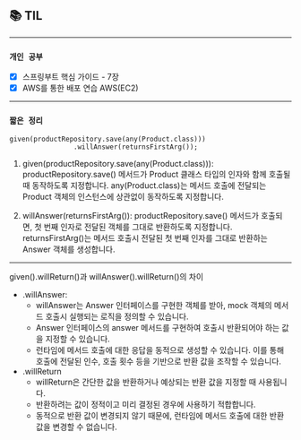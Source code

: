 
## 📚 TIL

---

### `개인 공부`
- [X] 스프링부트 핵심 가이드 - 7장
- [X] AWS를 통한 배포 연습 AWS(EC2)

---
### `짧은 정리`
```
given(productRepository.save(any(Product.class)))
                .willAnswer(returnsFirstArg());
```
1. given(productRepository.save(any(Product.class))): productRepository.save() 메서드가 Product 클래스 타입의 인자와 함께 호출될 때 동작하도록 지정합니다. any(Product.class)는 메서드 호출에 전달되는 Product 객체의 인스턴스에 상관없이 동작하도록 지정합니다.

2. willAnswer(returnsFirstArg()): productRepository.save() 메서드가 호출되면, 첫 번째 인자로 전달된 객체를 그대로 반환하도록 지정합니다. returnsFirstArg()는 메서드 호출시 전달된 첫 번째 인자를 그대로 반환하는 Answer 객체를 생성합니다.

---
given().willReturn()과 willAnswer().willReturn()의 차이
- .willAnswer:
    - willAnswer는 Answer 인터페이스를 구현한 객체를 받아, mock 객체의 메서드 호출시 실행되는 로직을 정의할 수 있습니다.
  - Answer 인터페이스의 answer 메서드를 구현하여 호출시 반환되어야 하는 값을 지정할 수 있습니다.
  - 런타임에 메서드 호출에 대한 응답을 동적으로 생성할 수 있습니다. 이를 통해 호출에 전달된 인수, 호출 횟수 등을 기반으로 반환 값을 조작할 수 있습니다.
- .willReturn
  - willReturn은 간단한 값을 반환하거나 예상되는 반환 값을 지정할 때 사용됩니다.
  -  반환하려는 값이 정적이고 미리 결정된 경우에 사용하기 적합합니다.
  - 동적으로 반환 값이 변경되지 않기 때문에, 런타임에 메서드 호출에 대한 반환 값을 변경할 수 없습니다.

